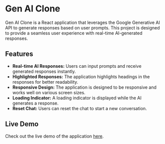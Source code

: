# Gen AI Clone

Gen AI Clone is a React application that leverages the Google Generative AI API to generate responses based on user prompts. This project is designed to provide a seamless user experience with real-time AI-generated responses.

## Features

- **Real-time AI Responses:** Users can input prompts and receive generated responses instantly.
- **Highlighted Responses:** The application highlights headings in the responses for better readability.
- **Responsive Design:** The application is designed to be responsive and works well on various screen sizes.
- **Loading Indicator:** A loading indicator is displayed while the AI generates a response.
- **Reset Chat:** Users can reset the chat to start a new conversation.

## Live Demo

Check out the live demo of the application [here](https://gen-ai-clone.netlify.app/).

